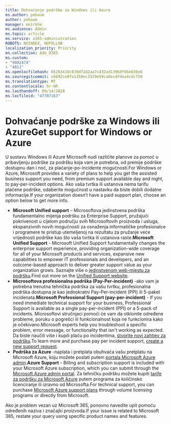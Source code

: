 ```yaml
---
title: Dohvaćanje podrške za Windows ili Azure
ms.author: pebaum
author: pebaum
manager: mnirkhe
ms.audience: Admin
ms.topic: article
ms.service: o365-administration
ROBOTS: NOINDEX, NOFOLLOW
localization_priority: Priority
ms.collection: Adm_O365
ms.custom:
- "9002474"
- "4811"
ms.openlocfilehash: 65263410c830df2d2aa7c432ad1396df66e830e8
ms.sourcegitcommit: c6692ce0fa1358ec3529e59ca0ecdfdea4cdc759
ms.translationtype: MT
ms.contentlocale: hr-HR
ms.lasthandoff: 09/14/2020
ms.locfileid: "47707163"
---
```

# <a name="get-support-for-windows-or-azure"></a><span data-ttu-id="147e6-102">Dohvaćanje podrške za Windows ili Azure</span><span class="sxs-lookup"><span data-stu-id="147e6-102">Get support for Windows or Azure</span></span>

<span data-ttu-id="147e6-103">U sustavu Windows ili Azure Microsoft nudi različite planove za pomoć u pribavljenju podrške za podršku koja vam je potrebna, od premije podrške dostupnu dan i noć, za plaćanje-po-incidente mogućnosti.</span><span class="sxs-lookup"><span data-stu-id="147e6-103">For Windows or Azure, Microsoft provides a variety of plans to help you get the assisted business support you need, from premium support available day and night, to pay-per-incident options.</span></span> <span data-ttu-id="147e6-104">Ako vaša tvrtka ili ustanova nema tarifu plaćene podrške, odaberite mogućnost u nastavku da biste dobili dodatne informacije.</span><span class="sxs-lookup"><span data-stu-id="147e6-104">If your organization doesn’t have a paid support plan, choose an option below to get more info.</span></span>

- <span data-ttu-id="147e6-105">**Microsoft Unified support** – Microsoftova jedinstvena podrška fundamentalno mijenja podršku za Enterprise Support, pružajući pokrivenost u cijelom području svih Microsoftovih proizvoda i usluga, ekspanzivnih novih mogućnosti za osnaženja informatičke profesionalce i programere te pristup utemeljenoj na rezultatu za pružanje veće vrijednosti podrške kao što vaša tvrtka ili ustanova raste.</span><span class="sxs-lookup"><span data-stu-id="147e6-105">**Microsoft Unified Support** - Microsoft Unified Support fundamentally changes the enterprise support experience, providing organization-wide coverage for all of your Microsoft products and services, expansive new capabilities to empower IT professionals and developers, and an outcome-based approach to deliver greater support value as your organization grows.</span></span> <span data-ttu-id="147e6-106">Saznajte više o [jedinstvenom web-mjestu za podršku](https://aka.ms/unified-support).</span><span class="sxs-lookup"><span data-stu-id="147e6-106">Find out more on the [Unified Support website](https://aka.ms/unified-support).</span></span>
- <span data-ttu-id="147e6-107">**Microsoftova profesionalna podrška (Pay-Per-incident)** -ako vam je potrebna trenutna tehnička podrška za vašu tvrtku, profesionalna podrška dostupna je kao jednokratni Pay-Per-incident (PPI) ili 5-paket incidenata.</span><span class="sxs-lookup"><span data-stu-id="147e6-107">**Microsoft Professional Support (pay-per-incident)** - If you need immediate technical support for your business, Professional Support is available as a single pay-per-incident (PPI) or a 5-pack of incidents.</span></span> <span data-ttu-id="147e6-108">Microsoftovi stručnjaci pomoći će vam da otklonite određene probleme, poruku o pogrešci ili funkcionalnost koja ne funkcionira kako je očekivano.</span><span class="sxs-lookup"><span data-stu-id="147e6-108">Microsoft experts help you troubleshoot a specific problem, error message, or functionality that isn't working as expected.</span></span> <span data-ttu-id="147e6-109">Da biste naučili više i kupili plaću po incidentima, [stvorite novi zahtjev za podršku](https://support.microsoft.com/supportforbusiness/productselection).</span><span class="sxs-lookup"><span data-stu-id="147e6-109">To learn more and purchase pay per incident support, [create a new support request](https://support.microsoft.com/supportforbusiness/productselection).</span></span>
- <span data-ttu-id="147e6-110">**Podrška za Azure** -naplata i pretplata obuhvaća vašu pretplatu na Microsoft Azure, koju možete poslati putem [portala Microsoft Azure admin](https://portal.azure.com/).</span><span class="sxs-lookup"><span data-stu-id="147e6-110">**Azure Support** - Billing and subscription support is included with your Microsoft Azure subscription, which you can submit through the [Microsoft Azure admin portal](https://portal.azure.com/).</span></span> <span data-ttu-id="147e6-111">Za tehničku podršku možete kupiti [tarife za podršku za Microsoft Azure](https://azure.microsoft.com/support/plans/) putem programa za količinsko licenciranje ili izravno od Microsofta.</span><span class="sxs-lookup"><span data-stu-id="147e6-111">For technical support, you can purchase [Microsoft Azure support plans](https://azure.microsoft.com/support/plans/) through volume licensing programs or directly from Microsoft.</span></span>

<span data-ttu-id="147e6-112">Ako je problem vezan uz Microsoft 365, ponovno navedite upit pomoću određenih naziva i značajki proizvoda.</span><span class="sxs-lookup"><span data-stu-id="147e6-112">If your issue is related to Microsoft 365, restate your query using specific product names and features.</span></span>
